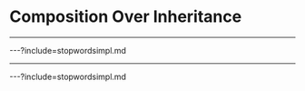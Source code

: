# Composition Over Inheritance

---

<div class="svg">
---?include=stopwordsimpl.md
</div>

---

<div class="svg">
---?include=stopwordsimpl.md
</div>


